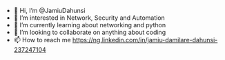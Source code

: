 - 👋 Hi, I’m @JamiuDahunsi
- 👀 I’m interested in Network, Security and Automation
- 🌱 I’m currently learning about networking and python
- 💞️ I’m looking to collaborate on anything about coding
- 📫 How to reach me https://ng.linkedin.com/in/jamiu-damilare-dahunsi-237247104 
<!---
